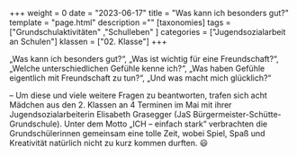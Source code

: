 +++
weight = 0
date = "2023-06-17"
title = "Was kann ich besonders gut?"
template = "page.html"
description =""
[taxonomies]
tags = ["Grundschulaktivitäten" ,"Schulleben" ]
categories = ["Jugendsozialarbeit an Schulen"]
klassen = ["02. Klasse"]
+++

„Was kann ich besonders gut?“, „Was ist wichtig für eine Freundschaft?“, „Welche unterschiedlichen Gefühle kenne ich?“, „Was haben Gefühle eigentlich mit Freundschaft zu tun?“, „Und was macht mich glücklich?“

<!-- more -->

– Um diese und viele weitere Fragen zu beantworten, trafen sich acht Mädchen aus den 2. Klassen an 4 Terminen im Mai mit ihrer Jugendsozialarbeiterin Elisabeth Grasegger (JaS Bürgermeister-Schütte-Grundschule). Unter dem Motto „ICH – einfach stark“ verbrachten die Grundschülerinnen gemeinsam eine tolle Zeit, wobei Spiel, Spaß und Kreativität natürlich nicht zu kurz kommen durften. 😃